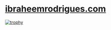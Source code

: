 # [ibraheemrodrigues.com](https://ibraheemrodrigues/com)

[![trophy](https://github-profile-trophy.vercel.app/?username=ibraheemr&theme=onedark)](https://github.com/ryo-ma/github-profile-trophy)
